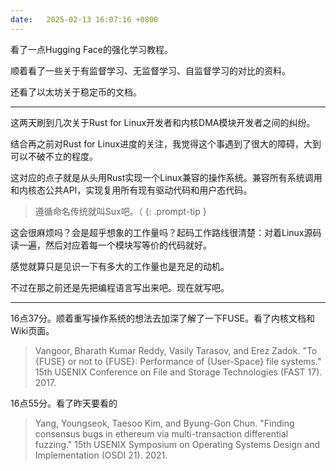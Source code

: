 ```yaml
---
date:   2025-02-13 16:07:16 +0800
---
```


看了一点Hugging Face的强化学习教程。

顺着看了一些关于有监督学习、无监督学习、自监督学习的对比的资料。

还看了以太坊关于稳定币的文档。

----

这两天刷到几次关于Rust for Linux开发者和内核DMA模块开发者之间的纠纷。

结合再之前对Rust for Linux进度的关注，我觉得这个事遇到了很大的障碍，大到可以不破不立的程度。

这对应的点子就是从头用Rust实现一个Linux兼容的操作系统。兼容所有系统调用和内核态公共API，实现复用所有现有驱动代码和用户态代码。

> 遵循命名传统就叫Sux吧。（
{: .prompt-tip }

这会很麻烦吗？会是超乎想象的工作量吗？起码工作路线很清楚：对着Linux源码读一遍，然后对应着每一个模块写等价的代码就好。

感觉就算只是见识一下有多大的工作量也是充足的动机。

不过在那之前还是先把编程语言写出来吧。现在就写吧。

----

16点37分。顺着重写操作系统的想法去加深了解了一下FUSE。看了内核文档和Wiki页面。

> Vangoor, Bharath Kumar Reddy, Vasily Tarasov, and Erez Zadok. "To {FUSE} or not to {FUSE}: Performance of {User-Space} file systems." 15th USENIX Conference on File and Storage Technologies (FAST 17). 2017.

16点55分。看了昨天要看的

> Yang, Youngseok, Taesoo Kim, and Byung-Gon Chun. "Finding consensus bugs in ethereum via multi-transaction differential fuzzing." 15th USENIX Symposium on Operating Systems Design and Implementation (OSDI 21). 2021.
